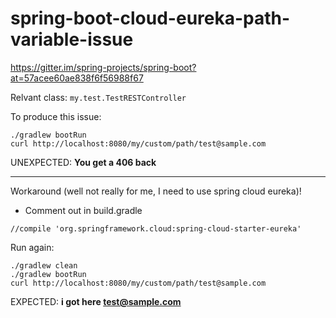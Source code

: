 # spring-boot-cloud-eureka-path-variable-issue

https://gitter.im/spring-projects/spring-boot?at=57acee60ae838f6f56988f67

Relvant class: `my.test.TestRESTController`

To produce this issue:
```
./gradlew bootRun
curl http://localhost:8080/my/custom/path/test@sample.com
```

UNEXPECTED: **You get a 406 back**

------------

Workaround (well not really for me, I need to use spring cloud eureka)!

* Comment out in build.gradle
```
//compile 'org.springframework.cloud:spring-cloud-starter-eureka'
```

Run again: 
```
./gradlew clean
./gradlew bootRun
curl http://localhost:8080/my/custom/path/test@sample.com
```

EXPECTED: **i got here test@sample.com**


 
